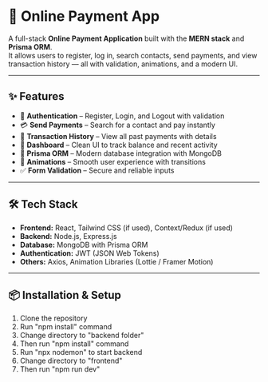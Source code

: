 # 💸 Online Payment App  

A full-stack **Online Payment Application** built with the **MERN stack** and **Prisma ORM**.  
It allows users to register, log in, search contacts, send payments, and view transaction history — all with validation, animations, and a modern UI.  

---

## ✨ Features  

- 🔐 **Authentication** – Register, Login, and Logout with validation  
- 💳 **Send Payments** – Search for a contact and pay instantly  
- 📜 **Transaction History** – View all past payments with details  
- 🧭 **Dashboard** – Clean UI to track balance and recent activity  
- 🔄 **Prisma ORM** – Modern database integration with MongoDB  
- 🎨 **Animations** – Smooth user experience with transitions  
- ✅ **Form Validation** – Secure and reliable inputs  

---

## 🛠️ Tech Stack  

- **Frontend:** React, Tailwind CSS (if used), Context/Redux (if used)  
- **Backend:** Node.js, Express.js  
- **Database:** MongoDB with Prisma ORM  
- **Authentication:** JWT (JSON Web Tokens)  
- **Others:** Axios, Animation Libraries (Lottie / Framer Motion)  

---

## 📦 Installation & Setup  

1. Clone the repository
2. Run "npm install" command
3. Change directory to "backend folder"
4. Then run "npm install" command
5. Run "npx nodemon" to start backend
6. Change directory to "frontend"
7. Then run "npm run dev"
   
